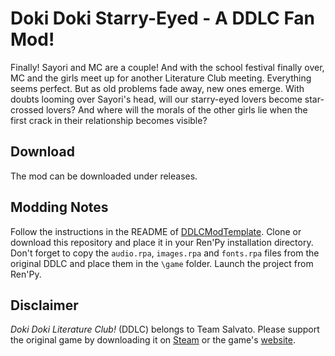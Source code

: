 # Doki Doki Starry-Eyed - A DDLC Fan Mod!
Finally! Sayori and MC are a couple! And with the school festival finally over, MC and the girls meet up for another Literature Club meeting. Everything seems perfect. But as old problems fade away, new ones emerge. With doubts looming over Sayori's head, will our starry-eyed lovers become star-crossed lovers? And where will the morals of the other girls lie when the first crack in their relationship becomes visible?

## Download
The mod can be downloaded under releases.

## Modding Notes
Follow the instructions in the README of [DDLCModTemplate](https://github.com/Monika-After-Story/DDLCModTemplate). Clone or download this repository and place it in your Ren'Py installation directory. Don't forget to copy the `audio.rpa`, `images.rpa` and `fonts.rpa` files from the original DDLC and place them in the `\game` folder. Launch the project from Ren'Py.

## Disclaimer
*Doki Doki Literature Club!* (DDLC) belongs to Team Salvato. Please support the original game by downloading it on [Steam](https://store.steampowered.com/app/698780/Doki_Doki_Literature_Club/) or the game's [website](https://ddlc.moe/).
